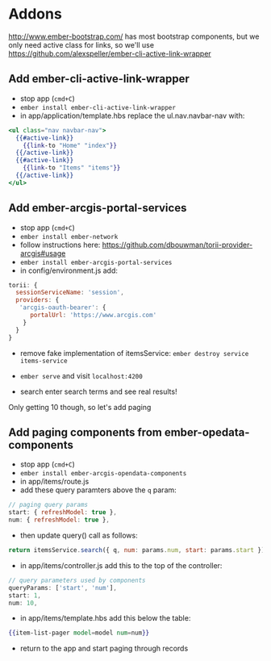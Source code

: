 # Addons

http://www.ember-bootstrap.com/ has most bootstrap components, but we only need active class for links, so we'll use https://github.com/alexspeller/ember-cli-active-link-wrapper

## Add ember-cli-active-link-wrapper
- stop app (`cmd+C`)
- `ember install ember-cli-active-link-wrapper`
- in app/application/template.hbs replace the ul.nav.navbar-nav with:

```hbs
<ul class="nav navbar-nav">
  {{#active-link}}
    {{link-to "Home" "index"}}
  {{/active-link}}
  {{#active-link}}
    {{link-to "Items" "items"}}
  {{/active-link}}
</ul>
```

## Add ember-arcgis-portal-services
- stop app (`cmd+C`)
- `ember install ember-network`
- follow instructions here: https://github.com/dbouwman/torii-provider-arcgis#usage
- `ember install ember-arcgis-portal-services`
- in config/environment.js add:

```js
torii: {
  sessionServiceName: 'session',
  providers: {
   'arcgis-oauth-bearer': {
      portalUrl: 'https://www.arcgis.com'
    }
  }
}
```

- remove fake implementation of itemsService:
`ember destroy service items-service`

- `ember serve` and visit `localhost:4200`
- search enter search terms and see real results!

Only getting 10 though, so let's add paging

## Add paging components from ember-opedata-components
- stop app (`cmd+C`)
- `ember install ember-arcgis-opendata-components`
- in app/items/route.js
 - add these query paramters above the `q` param:

```js
// paging query params
start: { refreshModel: true },
num: { refreshModel: true },
```

 - then update query() call as follows:

```js
return itemsService.search({ q, num: params.num, start: params.start });
```

- in app/items/controller.js add this to the top of the controller:

```js
// query parameters used by components
queryParams: ['start', 'num'],
start: 1,
num: 10,
```

- in app/items/template.hbs add this below the table:

```hbs
{{item-list-pager model=model num=num}}
```

- return to the app and start paging through records
